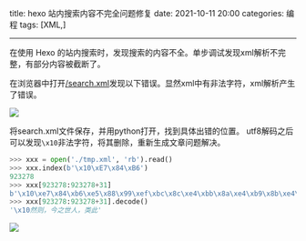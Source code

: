 title: hexo 站内搜索内容不完全问题修复
date: 2021-10-11 20:00
categories: 编程
tags: [XML,]

----

在使用 Hexo 的站内搜索时，发现搜索的内容不全。单步调试发现xml解析不完整，有部分内容被截断了。

在浏览器中打开[/search.xml](/search.xml)发现以下错误。显然xml中有非法字符，xml解析产生了错误。
<!--more-->
![](http://image.runjf.com/mweb/2021-10-12-16339770374988.jpg)

将search.xml文件保存，并用python打开，找到具体出错的位置。
utf8解码之后可以发现`\x10`非法字符，将其删除，重新生成文章问题解决。

```python
>>> xxx = open('./tmp.xml', 'rb').read()
>>> xxx.index(b'\x10\xE7\x84\xB6')
923278
>>> xxx[923278:923278+31]
b'\x10\xe7\x84\xb6\xe5\x88\x99\xef\xbc\x8c\xe4\xbb\x8a\xe4\xb9\x8b\xe4\xb8\x96\xe4\xba\xba\xef\xbc\x8c\xe7\xb1\xbb\xe6\xad\xa4'
>>> xxx[923278:923278+31].decode()
'\x10然则，今之世人，类此'
```

![](http://image.runjf.com/mweb/2021-10-12-16339793845815.jpg)
